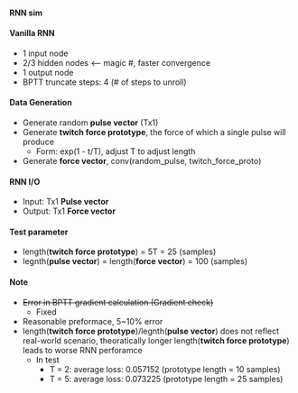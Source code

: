 #### RNN sim

#### Vanilla RNN      
* 1 input node
* 2/3 hidden nodes <-- magic #, faster convergence
* 1 output node
* BPTT truncate steps: 4  (# of steps to unroll)
    
#### Data Generation
* Generate random **pulse vector** (Tx1)
* Generate **twitch force prototype**, 
    the force of which a single pulse will produce
    * Form: exp(1 - t/T), adjust T to adjust length
* Generate **force vector**, conv(random_pulse, twitch_force_proto)

#### RNN I/O
* Input: Tx1 **Pulse vector**
* Output: Tx1 **Force vector** 


#### Test parameter
* length(**twitch force prototype**) = 5T = 25 (samples)
* legnth(**pulse vector**) = length(**force vector**) = 100 (samples)


#### Note
* ~~Error in BPTT gradient calculation (Gradient check)~~
    * Fixed
* Reasonable preformace, 5~10% error
* length(**twitch force prototype**)/legnth(**pulse vector**) does not reflect real-world scenario, theoratically longer length(**twitch force prototype**) leads to worse RNN perforamce
    * In test
        * T = 2: average loss: 0.057152    (prototype length = 10 samples)
        * T = 5: average loss: 0.073225    (prototype length = 25 samples)
    


